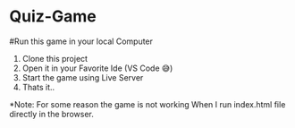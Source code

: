 # Quiz-Game

#Run  this game in your local Computer
  1) Clone this project
  2) Open it in your Favorite Ide (VS Code 😅)
  3) Start the game using Live Server
  4) Thats it..
 
 *Note: For some reason the game is not working When I run index.html file directly in the browser. 
